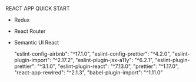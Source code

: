 REACT APP QUICK START

* Redux
* React Router
* Semantic UI React

    "eslint-config-airbnb": "^17.1.0",
    "eslint-config-prettier": "^4.2.0",
    "eslint-plugin-import": "^2.17.2",
    "eslint-plugin-jsx-a11y": "^6.2.1",
    "eslint-plugin-prettier": "^3.1.0",
    "eslint-plugin-react": "^7.13.0",
    "prettier": "^1.17.0",
    "react-app-rewired": "^2.1.3",
    "babel-plugin-import": "^1.11.0"